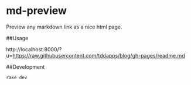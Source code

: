 # md-preview
Preview any markdown link as a nice html page.

##Usage

http://localhost:8000/?u=https://raw.githubusercontent.com/tddapps/blog/gh-pages/readme.md

##Development

    rake dev
